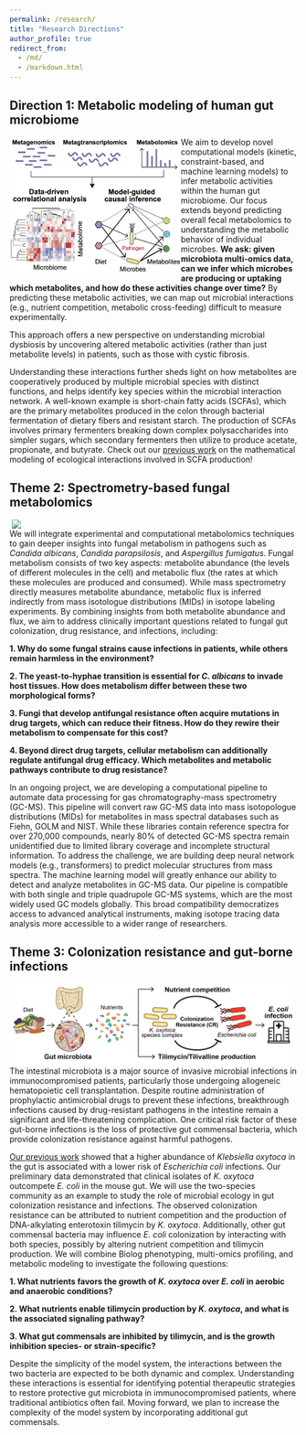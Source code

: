 ```yaml
---
permalink: /research/
title: "Research Directions"
author_profile: true
redirect_from: 
  - /md/
  - /markdown.html
---
```


## Direction 1: Metabolic modeling of human gut microbiome
<img src="../images/Theme1_schematic.png" align="left" width="300px"/>
<p>We aim to develop novel computational models (kinetic, constraint-based, and machine learning models) to infer metabolic activities within the human gut microbiome. Our focus extends beyond predicting overall fecal metabolomics to understanding the metabolic behavior of individual microbes. <strong>We ask: given microbiota multi-omics data, can we infer which microbes are producing or uptaking which metabolites, and how do these activities change over time?</strong> By predicting these metabolic activities, we can map out microbial interactions (e.g., nutrient competition, metabolic cross-feeding) difficult to measure experimentally.</p> This approach offers a new perspective on understanding microbial dysbiosis by uncovering altered metabolic activities (rather than just metabolite levels) in patients, such as those with cystic fibrosis.

Understanding these interactions further sheds light on how metabolites are cooperatively produced by multiple microbial species with distinct functions, and helps identify key species within the microbial interaction network. A well-known example is short-chain fatty acids (SCFAs), which are the primary metabolites produced in the colon through bacterial fermentation of dietary fibers and resistant starch. The production of SCFAs involves primary fermenters breaking down complex polysaccharides into simpler sugars, which secondary fermenters then utilize to produce acetate, propionate, and butyrate. Check out our [previous work](https://academic.oup.com/ismej/article/16/8/2040/7474293) on the mathematical modeling of ecological interactions involved in SCFA production!
<br clear="left"/>

## Theme 2: Spectrometry-based fungal metabolomics
<img src="../images/Theme2_schematic.png" align="right" width="500px"/>
<p>We will integrate experimental and computational metabolomics techniques to gain deeper insights into fungal metabolism in pathogens such as <i>Candida albicans</i>, <i>Candida parapsilosis</i>, and <i>Aspergillus fumigatus</i>. Fungal metabolism consists of two key aspects: metabolite abundance (the levels of different molecules in the cell) and metabolic flux (the rates at which these molecules are produced and consumed). While mass spectrometry directly measures metabolite abundance, metabolic flux is inferred indirectly from mass isotologue distributions (MIDs) in isotope labeling experiments. By combining insights from both metabolite abundance and flux, we aim to address clinically important questions related to fungal gut colonization, drug resistance, and infections, including:</p>

**1. Why do some fungal strains cause infections in patients, while others remain harmless in the environment?**

**2. The yeast-to-hyphae transition is essential for <i>C. albicans</i> to invade host tissues. How does metabolism differ between these two morphological forms?**

**3. Fungi that develop antifungal resistance often acquire mutations in drug targets, which can reduce their fitness. How do they rewire their metabolism to compensate for this cost?**

**4. Beyond direct drug targets, cellular metabolism can additionally regulate antifungal drug efficacy. Which metabolites and metabolic pathways contribute to drug resistance?**

<p>In an ongoing project, we are developing a computational pipeline to automate data processing for gas chromatography-mass spectrometry (GC-MS). This pipeline will convert raw GC-MS data into mass isotopologue distributions (MIDs) for metabolites in mass spectral databases such as Fiehn, GOLM and NIST. While these libraries contain reference spectra for over 270,000 compounds, nearly 80% of detected GC-MS spectra remain unidentified due to limited library coverage and incomplete structural information. To address the challenge, we are building deep neural network models (e.g., transformers) to predict molecular structures from mass spectra. The machine learning model will greatly enhance our ability to detect and analyze metabolites in GC-MS data. Our pipeline is compatible with both single and triple quadrupole GC-MS systems, which are the most widely used GC models globally. This broad compatibility democratizes access to advanced analytical instruments, making isotope tracing data analysis more accessible to a wider range of researchers.</p>

## Theme 3: Colonization resistance and gut-borne infections
<img src="../images/Theme3_schematic.png" align="left" width="500px"/>
<p>The intestinal microbiota is a major source of invasive microbial infections in immunocompromised patients, particularly those undergoing allogeneic hematopoietic cell transplantation. Despite routine administration of prophylactic antimicrobial drugs to prevent these infections, breakthrough infections caused by drug-resistant pathogens in the intestine remain a significant and life-threatening complication. One critical risk factor of these gut-borne infections is the loss of protective gut commensal bacteria, which provide colonization resistance against harmful pathogens.</p>
	
[Our previous work](https://www.cell.com/cell-host-microbe/fulltext/S1931-3128(23)00220-2?dgcid=raven_jbs_etoc_email) showed that a higher abundance of <i>Klebsiella oxytoca</i> in the gut is associated with a lower risk of <i>Escherichia coli</i> infections. Our preliminary data demonstrated that clinical isolates of <i>K. oxytoca</i> outcompete <i>E. coli</i> in the mouse gut. We will use the two-species community as an example to study the role of microbial ecology in gut colonization resistance and infections. The observed colonization resistance can be attributed to nutrient competition and the production of DNA-alkylating enterotoxin tilimycin by <i>K. oxytoca</i>. Additionally, other gut commensal bacteria may influence <i>E. coli</i> colonization by interacting with both species, possibly by altering nutrient competition and tilimycin production. We will combine Biolog phenotyping, multi-omics profiling, and metabolic modeling to investigate the following questions:

**1. What nutrients favors the growth of <i>K. oxytoca</i> over <i>E. coli</i> in aerobic and anaerobic conditions?**

**2. What nutrients enable tilimycin production by <i>K. oxytoca</i>, and what is the associated signaling pathway?**

**3. What gut commensals are inhibited by tilimycin, and is the growth inhibition species- or strain-specific?**

<p>Despite the simplicity of the model system, the interactions between the two bacteria are expected to be both dynamic and complex. Understanding these interactions is essential for identifying potential therapeutic strategies to restore protective gut microbiota in immunocompromised patients, where traditional antibiotics often fail. Moving forward, we plan to increase the complexity of the model system by incorporating additional gut commensals.</p>


